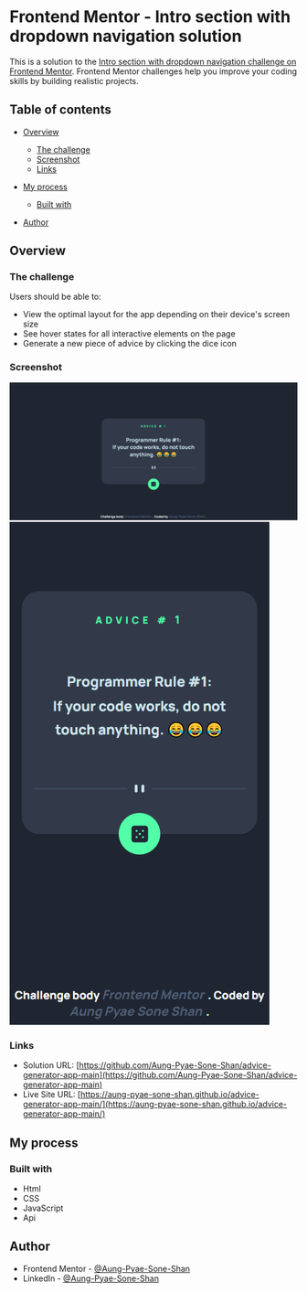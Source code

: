 # Frontend Mentor - Intro section with dropdown navigation solution

This is a solution to the [Intro section with dropdown navigation challenge on Frontend Mentor](https://www.frontendmentor.io/challenges/intro-section-with-dropdown-navigation-ryaPetHE5). Frontend Mentor challenges help you improve your coding skills by building realistic projects. 

## Table of contents

- [Overview](#overview)
  - [The challenge](#the-challenge)
  - [Screenshot](#screenshot)
  - [Links](#links)
- [My process](#my-process)
  - [Built with](#built-with)

- [Author](#author)



## Overview

### The challenge

Users should be able to:

- View the optimal layout for the app depending on their device's screen size
- See hover states for all interactive elements on the page
- Generate a new piece of advice by clicking the dice icon

### Screenshot

![](./screenshots/desktop.png)
![](./screenshots/mobile.png)

### Links

- Solution URL: [https://github.com/Aung-Pyae-Sone-Shan/advice-generator-app-main](https://github.com/Aung-Pyae-Sone-Shan/advice-generator-app-main)
- Live Site URL: [https://aung-pyae-sone-shan.github.io/advice-generator-app-main/](https://aung-pyae-sone-shan.github.io/advice-generator-app-main/)

## My process

### Built with

- Html
- CSS 
- JavaScript
- Api


## Author

<!-- - Website - [Add your name here](https://www.your-site.com) -->
- Frontend Mentor - [@Aung-Pyae-Sone-Shan](https://www.frontendmentor.io/profile/Aung-Pyae-Sone-Shan)
- LinkedIn - [@Aung-Pyae-Sone-Shan](https://www.linkedin.com/in/aung-pyae-sone-shan/)
<!-- - Twitter - [@yourusername](https://www.twitter.com/yourusername) -->




